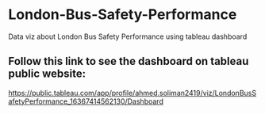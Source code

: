 # London-Bus-Safety-Performance
Data viz about London Bus Safety Performance using tableau dashboard

## Follow this link to see the dashboard on tableau public website:
https://public.tableau.com/app/profile/ahmed.soliman2419/viz/LondonBusSafetyPerformance_16367414562130/Dashboard
